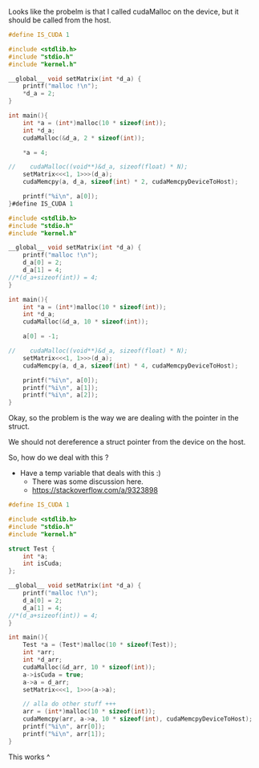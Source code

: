 Looks like the probelm is that I called cudaMalloc on the device, but it should be called from the host.
```c
#define IS_CUDA 1 

#include <stdlib.h>
#include "stdio.h"
#include "kernel.h"

__global__ void setMatrix(int *d_a) {
    printf("malloc !\n");
    *d_a = 2;
}

int main(){
    int *a = (int*)malloc(10 * sizeof(int));
    int *d_a;
    cudaMalloc(&d_a, 2 * sizeof(int));

    *a = 4;

//    cudaMalloc((void**)&d_a, sizeof(float) * N);
    setMatrix<<<1, 1>>>(d_a);
    cudaMemcpy(a, d_a, sizeof(int) * 2, cudaMemcpyDeviceToHost);

    printf("%i\n", a[0]);
}#define IS_CUDA 1 

#include <stdlib.h>
#include "stdio.h"
#include "kernel.h"

__global__ void setMatrix(int *d_a) {
    printf("malloc !\n");
    d_a[0] = 2;
    d_a[1] = 4;
//*(d_a+sizeof(int)) = 4;
}

int main(){
    int *a = (int*)malloc(10 * sizeof(int));
    int *d_a;
    cudaMalloc(&d_a, 10 * sizeof(int));

    a[0] = -1;

//    cudaMalloc((void**)&d_a, sizeof(float) * N);
    setMatrix<<<1, 1>>>(d_a);
    cudaMemcpy(a, d_a, sizeof(int) * 4, cudaMemcpyDeviceToHost);

    printf("%i\n", a[0]);
    printf("%i\n", a[1]);
    printf("%i\n", a[2]);
}
```

Okay, so the problem is the way we are dealing with the pointer in the struct.

We should not dereference a struct pointer from the device on the host.

So, how do we deal with this ?
- Have a temp variable that deals with this :)
  - There was some discussion here.
  - https://stackoverflow.com/a/9323898

```c
#define IS_CUDA 1 

#include <stdlib.h>
#include "stdio.h"
#include "kernel.h"

struct Test {
    int *a;
    int isCuda;
};

__global__ void setMatrix(int *d_a) {
    printf("malloc !\n");
    d_a[0] = 2;
    d_a[1] = 4;
//*(d_a+sizeof(int)) = 4;
}

int main(){
    Test *a = (Test*)malloc(10 * sizeof(Test));
    int *arr;
    int *d_arr;
    cudaMalloc(&d_arr, 10 * sizeof(int));
    a->isCuda = true;
    a->a = d_arr;
    setMatrix<<<1, 1>>>(a->a);

    // alla do other stuff +++
    arr = (int*)malloc(10 * sizeof(int));
    cudaMemcpy(arr, a->a, 10 * sizeof(int), cudaMemcpyDeviceToHost);
    printf("%i\n", arr[0]);
    printf("%i\n", arr[1]);
}
```
This works ^

